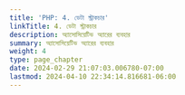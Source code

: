 ```yaml
---
title: 'PHP: 4. ডেটা স্ট্রাকচার'
linkTitle: 4. ডেটা স্ট্রাকচার
description: অ্যাসোসিয়েটিভ অ্যারের ব্যবহার
summary: অ্যাসোসিয়েটিভ অ্যারের ব্যবহার
weight: 4
type: page_chapter
date: 2024-02-29 21:07:03.006780-07:00
lastmod: 2024-04-10 22:34:14.816681-06:00
---
```

